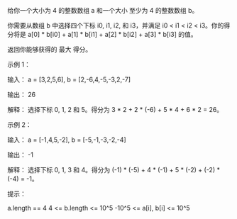 给你一个大小为 4 的整数数组 a 和一个大小 至少为 4 的整数数组 b。

你需要从数组 b 中选择四个下标 i0, i1, i2, 和 i3，并满足 i0 < i1 < i2 < i3。你的得分将是 a[0] * b[i0] + a[1] * b[i1] +
a[2] * b[i2] + a[3] * b[i3] 的值。

返回你能够获得的 最大 得分。

示例 1：

输入： a = [3,2,5,6], b = [2,-6,4,-5,-3,2,-7]

输出： 26

解释：
选择下标 0, 1, 2 和 5。得分为 3 * 2 + 2 * (-6) + 5 * 4 + 6 * 2 = 26。

示例 2：

输入： a = [-1,4,5,-2], b = [-5,-1,-3,-2,-4]

输出： -1

解释：
选择下标 0, 1, 3 和 4。得分为 (-1) * (-5) + 4 * (-1) + 5 * (-2) + (-2) * (-4) = -1。

提示：

a.length == 4
4 <= b.length <= 10^5
-10^5 <= a[i], b[i] <= 10^5
